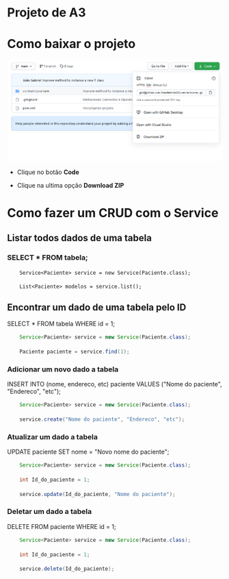 # Projeto de A3

# Como baixar o projeto

![Baixar projeto](baixar.png)
- Clique no botão **Code**

- Clique na ultima opção **Download ZIP**


# Como fazer um CRUD com o Service

## Listar todos dados de uma tabela
### SELECT * FROM tabela;
```
    Service<Paciente> service = new Service(Paciente.class);

    List<Paciente> modelos = service.list();
```

## Encontrar um dado de uma tabela pelo ID
SELECT * FROM tabela WHERE id = 1;
```java
    Service<Paciente> service = new Service(Paciente.class);

    Paciente paciente = service.find(1);
```

### Adicionar um novo dado a tabela
INSERT INTO (nome, endereco, etc) paciente VALUES ("Nome do paciente", "Endereco", "etc");
```java
    Service<Paciente> service = new Service(Paciente.class);

    service.create("Nome do paciente", "Endereco", "etc");
```

### Atualizar um dado a tabela
UPDATE paciente SET nome = "Novo nome do paciente";
```java
    Service<Paciente> service = new Service(Paciente.class);

    int Id_do_paciente = 1;

    service.update(Id_do_paciente, "Nome do paciente");
```

### Deletar um dado a tabela
DELETE FROM paciente WHERE id = 1;
```java
    Service<Paciente> service = new Service(Paciente.class);

    int Id_do_paciente = 1;

    service.delete(Id_do_paciente);
```






